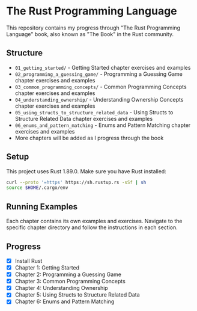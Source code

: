 # The Rust Programming Language

This repository contains my progress through "The Rust Programming Language" book, also known as "The Book" in the Rust community.

## Structure

- `01_getting_started/` - Getting Started chapter exercises and examples
- `02_programming_a_guessing_game/` - Programming a Guessing Game chapter exercises and examples
- `03_common_programming_concepts/` - Common Programming Concepts chapter exercises and examples
- `04_understanding_ownership/` - Understanding Ownership Concepts chapter exercises and examples
- `05_using_structs_to_structure_related_data` - Using Structs to Structure Related Data chapter exercises and examples
- `06_enums_and_pattern_matching` - Enums and Pattern Matching chapter exercises and examples
- More chapters will be added as I progress through the book

## Setup

This project uses Rust 1.89.0. Make sure you have Rust installed:

```bash
curl --proto '=https' https://sh.rustup.rs -sSf | sh
source $HOME/.cargo/env
```

## Running Examples

Each chapter contains its own examples and exercises. Navigate to the specific chapter directory and follow the instructions in each section.

## Progress

- [x] Install Rust
- [x] Chapter 1: Getting Started
- [x] Chapter 2: Programming a Guessing Game
- [x] Chapter 3: Common Programming Concepts
- [x] Chapter 4: Understanding Ownership
- [x] Chapter 5: Using Structs to Structure Related Data
- [x] Chapter 6: Enums and Pattern Matching